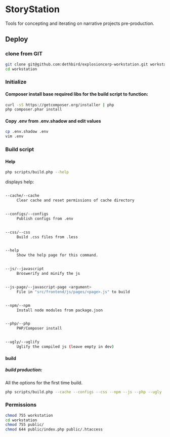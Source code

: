 # StoryStation
Tools for concepting and iterating on narrative projects pre-production.

## Deploy

### clone from GIT
```bash
git clone git@github.com:dethbird/explosioncorp-workstation.git workstation
cd workstation
```

### Initialize
#### Composer install base required libs for the build script to function:

```bash
curl -sS https://getcomposer.org/installer | php
php composer.phar install
```

#### Copy .env from .env.shadow and edit values
```bash
cp .env.shadow .env
vim .env
```

### Build script

#### Help

```bash
php scripts/build.php --help
```

displays help:

```bash

--cache/--cache
     Clear cache and reset permissions of cache directory


--configs/--configs
     Publish configs from .env


--css/--css
     Build .css files from .less


--help
     Show the help page for this command.


--js/--javascript
     Broswerify and minify the js


--js-page/--javascript-page <argument>
     File in "src/frontend/js/pages/<page>.js" to build


--npm/--npm
     Install node modules from package.json


--php/--php
     PHP/Composer install


--ugly/--uglify
     Uglify the compiled js (leave empty in dev)

```

#### build

##### build production:
All the options for the first time build.
```bash
php scripts/build.php --cache --configs --css --npm --js --php --ugly
```

### Permissions

```bash
chmod 755 workstation
cd workstation
chmod 755 public/
chmod 644 public/index.php public/.htaccess
```
